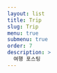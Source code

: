 ```yaml
---
layout: list
title: Trip
slug: Trip
menu: true
submenu: true
order: 7
description: >
  여행 포스팅
---
```

